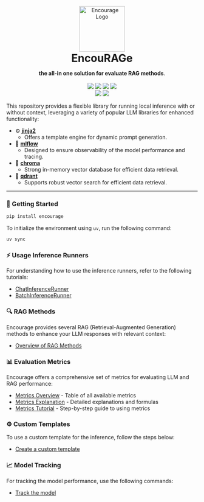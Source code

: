 <p align="center">
  <img src="assets/encourage_logo.png" alt="Encourage Logo" width="120" /><br />
  <span style="font-size: 2em; font-weight: bold;">EncouRAGe</span>
</p>

<p align="center">
  <b>the all-in one solution for evaluate RAG methods</b>. <br /> <br />
  <img src="https://img.shields.io/github/license/uhh-hcds/encourage" />
  <img src="https://img.shields.io/github/last-commit/uhh-hcds/encourage" />
  <img src="https://img.shields.io/github/issues/uhh-hcds/encourage" />
  <img src="https://img.shields.io/github/issues-pr/uhh-hcds/encourage" />
  <br />
  <img src="https://img.shields.io/badge/python-3.12-blue" />
  <img src="https://img.shields.io/badge/python-3.13-blue" />
</p>




This repository provides a flexible library for running local inference with or without context, leveraging a variety of popular LLM libraries for enhanced functionality:


- ⚙️ **[jinja2](https://github.com/pallets/jinja)**
  - Offers a template engine for dynamic prompt generation.
- 📝 **[mlflow](https://github.com/mlflow/mlflow)**
  - Designed to ensure observability of the model performance and tracing.
- 🔄 **[chroma](https://github.com/chroma-core/chroma)**
  - Strong in-memory vector database for efficient data retrieval.
- 🧭 **[qdrant](https://github.com/qdrant/qdrant)**
  - Supports robust vector search for efficient data retrieval.

---

### 🚀 Getting Started

```python
pip install encourage
```

To initialize the environment using `uv`, run the following command:

```bash
uv sync
```

### ⚡ Usage Inference Runners

For understanding how to use the inference runners, refer to the following tutorials:

- [ChatInferenceRunner](./docs/conversation.md)
- [BatchInferenceRunner](./docs/batch_inference.md)

### 🔍 RAG Methods

Encourage provides several RAG (Retrieval-Augmented Generation) methods to enhance your LLM responses with relevant context:

- [Overview of RAG Methods](./docs/rag_methods.md)

### 📊 Evaluation Metrics

Encourage offers a comprehensive set of metrics for evaluating LLM and RAG performance:

- [Metrics Overview](./docs/metrics_overview.md) - Table of all available metrics
- [Metrics Explanation](./docs/metrics_explanation.md) - Detailed explanations and formulas
- [Metrics Tutorial](./docs/metrics_tutorial.md) - Step-by-step guide to using metrics

### ⚙️ Custom Templates

To use a custom template for the inference, follow the steps below:

- [Create a custom template](./docs/templates.md)

### 📈 Model Tracking

For tracking the model performance, use the following commands:

- [Track the model](./docs/mlflow.md)
